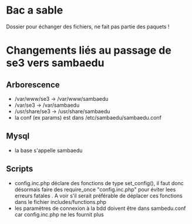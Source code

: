 # Bac a sable

Dossier pour échanger des fichiers, ne fait pas partie des paquets !

# Changements liés au passage de se3 vers sambaedu
## Arborescence
- /var/www/se3 -> /var/www/sambaedu
- /var/se3 -> /var/sambaedu
- /usr/share/se3 -> /usr/share/sambaedu
- la conf (ex params) est dans /etc/sambaedu/sambaedu.conf

## Mysql
- la base s'appelle sambaedu

## Scripts
- config.inc.php déclare des fonctions de type set_config(), il faut donc désormais faire des require_once "config.inc.php"
pour éviter lees erreurs fatales . A voir s'il serait préférable de déplacer ces fonctions dans le fichier includes/functions.php
- les paramètres de connexion à la bdd doivent être dans sambedu.conf car config.inc.php ne les fournit plus

